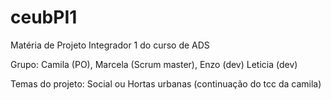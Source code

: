 # ceubPI1
Matéria de Projeto Integrador 1 do curso de ADS 

Grupo:
Camila (PO),
Marcela (Scrum master),
Enzo (dev)
Leticia (dev)

Temas do projeto:
Social
ou
Hortas urbanas (continuação do tcc da camila)
